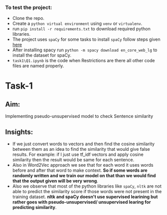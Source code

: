 ### To test the project:
- Clone the repo.
- Create a `python virtual environment` using `venv` or `virtualenv`.
- run `pip install -r requirements.txt` to download required python libraries.
- The project uses `spaCy` for some tasks to install `spaCy` follow steps given [here](https://spacy.io/usage)
- After installing spacy run `python -m spacy download en_core_web_lg` to install the dataset for spaCy.
- `task1\Q1.ipynb` is the code when Restrictions are there all other code files are named properly.

# Task-1
## Aim: 
Implementing pseudo-unsupervised model to check Sentence similarity 
## Insights:
-  If we just convert words to vectors and then find the cosine similarity between them as an idea to find the similarity that would give false results.
    For example: if I just use tf\_idf vectors and apply cosine similarity then the result would be same for each sentence.
- Also in Word2Vec approach we see that for each word it uses words before and after that word to make context. **So if some words are randomly written and we train our model on that than we would find that the output given will be very wrong**.
- Also we observe that most of the python libraries like `spaCy`, `nltk` are not able to predict the similarity score if those words were not present in the training dataset. **nltk and spaCy doesn't use supervised learining but rather goes with pseudo-unsupervised/ unsupervised learing for predicting similarity**.

